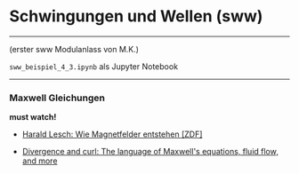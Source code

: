 # Schwingungen und Wellen (sww)

---

(erster sww Modulanlass von M.K.)

`sww_beispiel_4_3.ipynb` als Jupyter Notebook


---

### Maxwell Gleichungen

**must watch!**

- [Harald Lesch: Wie Magnetfelder entstehen [ZDF]](https://www.youtube.com/watch?v=hZEv04ibjKI)

- [Divergence and curl: The language of Maxwell's equations, fluid flow, and more](https://www.youtube.com/watch?v=rB83DpBJQsE)


